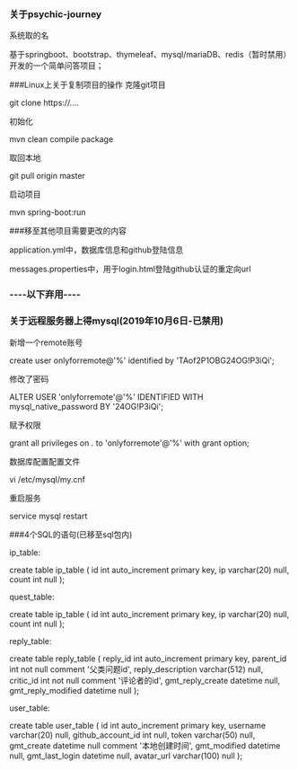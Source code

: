 ### 关于psychic-journey

系统取的名


基于springboot、bootstrap、thymeleaf、mysql/mariaDB、redis（暂时禁用）开发的一个简单问答项目；





###Linux上关于复制项目的操作
克隆git项目

git clone https://....

初始化

mvn clean compile package

取回本地

git pull origin master

启动项目

mvn spring-boot:run

###移至其他项目需要更改的内容

application.yml中，数据库信息和github登陆信息

messages.properties中，用于login.html登陆github认证的重定向url




### ----以下弃用----
### 关于远程服务器上得mysql(2019年10月6日-已禁用)

新增一个remote账号

create user onlyforremote@'%' identified by 'TAof2P1OBG24OG!P3iQi';

修改了密码

ALTER USER 'onlyforremote'@'%' IDENTIFIED WITH mysql_native_password BY '24OG!P3iQi';

赋予权限

grant all privileges on *.* to 'onlyforremote'@'%'  with grant option;

数据库配置配置文件

vi /etc/mysql/my.cnf

重启服务

service mysql restart

###4个SQL的语句(已移至sql包内)

ip_table:

create table ip_table
(
    id    int auto_increment
        primary key,
    ip    varchar(20) null,
    count int         null
);

quest_table:

create table ip_table
(
    id    int auto_increment
        primary key,
    ip    varchar(20) null,
    count int         null
);

reply_table:

create table reply_table
(
    reply_id           int auto_increment
        primary key,
    parent_id          int          not null comment '父类问题id',
    reply_description  varchar(512) null,
    critic_id          int          not null comment '评论者的id',
    gmt_reply_create   datetime     null,
    gmt_reply_modified datetime     null
);

user_table:

create table user_table
(
    id                int auto_increment
        primary key,
    username          varchar(20)  null,
    github_account_id int          null,
    token             varchar(50)  null,
    gmt_create        datetime     null comment '本地创建时间',
    gmt_modified      datetime     null,
    gmt_last_login    datetime     null,
    avatar_url        varchar(100) null
);


